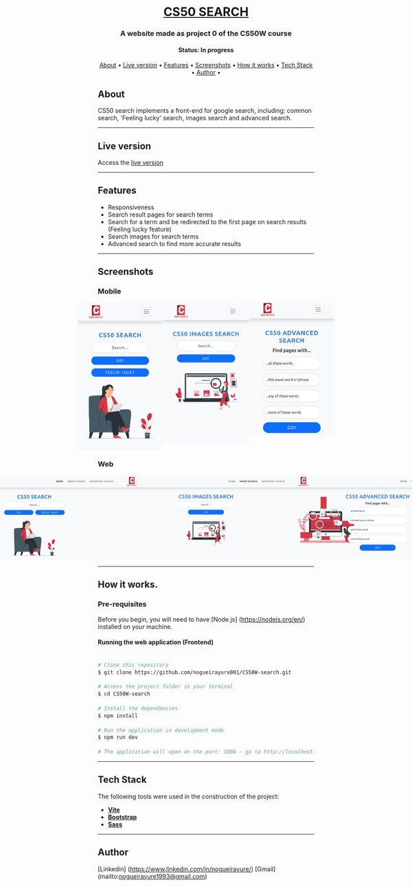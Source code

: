 <h1 align="center">
   <a href="#"> CS50 SEARCH </a>
</h1>

<h3 align="center">
    A website made as project 0 of the CS50W course
</h3>

<h4 align="center"> 
	 Status: In progress
</h4>

<p align="center">
 <a href="#about">About</a> •
 <a href="#live-version">Live version</a> •
 <a href="#features">Features</a> •
 <a href="#screenshots">Screenshots</a> • 
 <a href="#how-it-works">How it works</a> • 
 <a href="#tech-stack">Tech Stack</a> • 
 <a href="#author">Author</a> •
</p>

## About

CS50 search implements a front-end for google search, including: common search, 'Feeling lucky' search, images search and advanced search.

---

## Live version

Access the [live version](https://space-travel101.netlify.app/)

---

## Features

- Responsiveness
- Search result pages for search terms
- Search for a term and be redirected to the first page on search results (Feeling lucky feature)
- Search images for search terms
- Advanced search to find more accurate results

---

## Screenshots

### Mobile

<p align="center" style="display: flex; align-items: flex-start; justify-content: center;">
  <img alt="mobile index page" title="mobile index page" src="./screenshots/mobile-index.png" width="200px">

  <img alt="mobile images page" title="mobile images page" src="./screenshots/mobile-images.png" width="200px">

  <img alt="mobile advanced page" title="mobile advanced page" src="./screenshots/mobile-advanced.png" width="200px">
</p>

### Web

<p align="center" style="display: flex; align-items: flex-start; justify-content: center;">
  <img alt="web index page" title="web index page" src="./screenshots/web-index.png" width="400px">

  <img alt="web images page" title="web images page" src="./screenshots/web-images.png" width="400px">

  <img alt="web advanced page" title="web advanced page" src="./screenshots/web-advanced.png" width="400px">
</p>

---

## How it works.

### Pre-requisites

Before you begin, you will need to have [Node.js] (https://nodejs.org/en/) installed on your machine.

#### Running the web application (Frontend)

```bash

# Clone this repository
$ git clone https://github.com/nogueirayure001/CS50W-search.git

# Access the project folder in your terminal
$ cd CS50W-search

# Install the dependencies
$ npm install

# Run the application in development mode
$ npm run dev

# The application will open on the port: 3000 - go to http://localhost:3000

```

---

## Tech Stack

The following tools were used in the construction of the project:

- **[Vite](https://vitejs.dev/)**
- **[Bootstrap](https://getbootstrap.com/)**
- **[Sass](https://sass-lang.com/)**

---

## Author

[Linkedin] (https://www.linkedin.com/in/nogueirayure/)
[Gmail] (mailto:nogueirayure1993@gmail.com)
